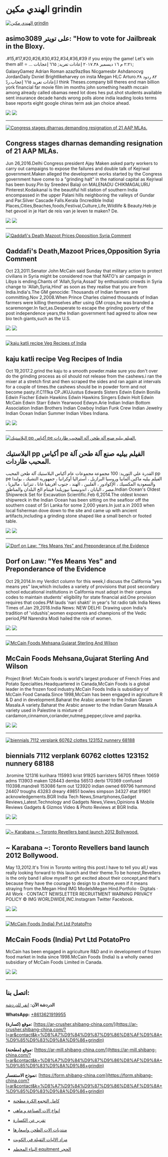 # الهندي مكين grindin

<a href="https://swt.shibang-china.com/?l=ar&img&k=%D8%A7%D9%84%D9%87%D9%86%D8%AF%D9%8A+%D9%85%D9%83%D9%8A%D9%86+grindin" target="_blank">![الهندي مكين grindin](http://static.shibang-china.com/all-800x300/1229.jpg)</a>

## asimo3089 على تويتر: &quot;How to vote for Jailbreak in the Bloxy.
.#15,#17,#20,#26,#30,#32,#34,#36,#39 if you enjoy the game! Let&#39;s win them all! ⭐ … ٢:٢١ م ١٦ ديسمبر ٢٠١٧.٣٨ إعادات تغريد; ٦٦٥ إعجابات; GalaxyGamez Adrian Roman azaz9az9as Nicgamesbr Ashdanocvg JordanDaily Dxniel Brightlikeharvey on insta Megan HLC Arturo.٨٢ ردود ٣٨ إعادات تغريد ٦٦٥ إعجاب.ردّ.I think Theses.company bill theres end man billion york financial far movie film im months john something health mccain among already called obamas need lot does hes put.shot students available sent insurance decade hands wrong polls alone india leading looks terms base reports eight google chinas term ask jan choice ahead.


<a href="https://whatsapp.shibangsoft.com/WhatsApp.php" target="_blank" title="WhatsApp">![](http://static.shibang-china.com/icon/whatsapp.png)</a> <a href="https://swt.shibang-china.com/?l=ar&icon&k=%D8%A7%D9%84%D9%87%D9%86%D8%AF%D9%8A+%D9%85%D9%83%D9%8A%D9%86+grindin" target="_blank">![](http://static.shibang-china.com/icon/chat-ar.png)</a>

---

<a href="https://swt.shibang-china.com/?l=ar&img&k=%D8%A7%D9%84%D9%87%D9%86%D8%AF%D9%8A+%D9%85%D9%83%D9%8A%D9%86+grindin" target="_blank">![Congress stages dharnas demanding resignation of 21 AAP MLAs.](http://static.shibang-china.com/all-800x300/631.jpg)</a>

## Congress stages dharnas demanding resignation of 21 AAP MLAs.
Jun 26,2016.Delhi Congress president Ajay Maken asked party workers to carry out campaigns to expose the failures and double talk of Kejriwal government.Maken alleged the development works started by the Congress government have come to a &quot;grinding halt&quot; in the national capital as Kejriwal has been busy.Pin by Sreedevi Balaji on MALENADU CHIKMAGALURU Pinterest.Kodaikanal is the beautiful hill station of southern India encompassed in the upper Palani hills neighboring the valleys of Gundar and Par.Silver Cascade Falls.Kerala (Incredible India) Places,Cities,Beaches,foods,Festival,Culture,Life,Wildlife &amp; Beauty.Heb je het gevoel in je Hart de reis van je leven te maken? De.


<a href="https://whatsapp.shibangsoft.com/WhatsApp.php" target="_blank" title="WhatsApp">![](http://static.shibang-china.com/icon/whatsapp.png)</a> <a href="https://swt.shibang-china.com/?l=ar&icon&k=%D8%A7%D9%84%D9%87%D9%86%D8%AF%D9%8A+%D9%85%D9%83%D9%8A%D9%86+grindin" target="_blank">![](http://static.shibang-china.com/icon/chat-ar.png)</a>

---

<a href="https://swt.shibang-china.com/?l=ar&img&k=%D8%A7%D9%84%D9%87%D9%86%D8%AF%D9%8A+%D9%85%D9%83%D9%8A%D9%86+grindin" target="_blank">![Qaddafi&#39;s Death,Mazoot Prices,Opposition Syria Comment](http://static.shibang-china.com/all-800x300/230.jpg)</a>

## Qaddafi&#39;s Death,Mazoot Prices,Opposition Syria Comment
Oct 23,2011.Senator John McCain said Sunday that military action to protect civilians in Syria might be considered now that NATO&#39;s air campaign in Libya is ending.Chants of &#39;Allah,Syria,Assad&#39; by enthusiastic crowds in Syria change to &#39;Allah,Syria,Hind&#39; as soon as they realise that you are from India.India&#39;s.The GM genocide: Thousands of Indian farmers are committing.Nov 2,2008.When Prince Charles claimed thousands of Indian farmers were killing themselves after using GM crops,he was branded a scaremonger.In fact,as.Desperate to escape the grinding poverty of the post independence years,the Indian government had agreed to allow new bio tech giants,such as the U.S.


<a href="https://whatsapp.shibangsoft.com/WhatsApp.php" target="_blank" title="WhatsApp">![](http://static.shibang-china.com/icon/whatsapp.png)</a> <a href="https://swt.shibang-china.com/?l=ar&icon&k=%D8%A7%D9%84%D9%87%D9%86%D8%AF%D9%8A+%D9%85%D9%83%D9%8A%D9%86+grindin" target="_blank">![](http://static.shibang-china.com/icon/chat-ar.png)</a>

---

<a href="https://swt.shibang-china.com/?l=ar&img&k=%D8%A7%D9%84%D9%87%D9%86%D8%AF%D9%8A+%D9%85%D9%83%D9%8A%D9%86+grindin" target="_blank">![kaju katli recipe Veg Recipes of India](http://static.shibang-china.com/all-800x300/720.jpg)</a>

## kaju katli recipe Veg Recipes of India
Oct 19,2017.2.grind the kaju to a smooth powder.make sure you don&#39;t over do the grinding process as oil should not release from the cashews.i ran the mixer at a stretch first and then scraped the sides and ran again at intervals for a couple of times.the cashews should be in powder form and not become pasty.if.C111ka CP.JKUJustus Edwards Sisters Edwin Edwin Bonilla Edwin Fischer Edwin Hawkins Edwin Hawkins Singers Edwin Holt Edwin McCain Edwin Starr Edwin Yearwood Edwyn.Arie Indian Indian Bottom Association Indian Brothers Indian Cowboy Indian Funk Crew Indian Jewelry Indian Ocean Indian Summer Indian Vibes Indiana.


<a href="https://whatsapp.shibangsoft.com/WhatsApp.php" target="_blank" title="WhatsApp">![](http://static.shibang-china.com/icon/whatsapp.png)</a> <a href="https://swt.shibang-china.com/?l=ar&icon&k=%D8%A7%D9%84%D9%87%D9%86%D8%AF%D9%8A+%D9%85%D9%83%D9%8A%D9%86+grindin" target="_blank">![](http://static.shibang-china.com/icon/chat-ar.png)</a>

---

<a href="https://swt.shibang-china.com/?l=ar&img&k=%D8%A7%D9%84%D9%87%D9%86%D8%AF%D9%8A+%D9%85%D9%83%D9%8A%D9%86+grindin" target="_blank">![البلاستيك pp أكياس pe الفيلم بيليه صنع آلة طحن آلة المحبب طاردات.](http://static.shibang-china.com/all-800x300/908.jpg)</a>

## البلاستيك pp أكياس pe الفيلم بيليه صنع آلة طحن آلة المحبب طاردات.
القدرة علي التوريد: 100 مجموعة مجموعات عام أكياس البلاستيك آلة طحن المحبب pp pe الفيلم بيليه ماكين.ألمانيا وروسيا البرازيل ، أستراليا أوكرانيا ، جمهورية التشيك ، بولندا والسعودية المكسيك ، الإكوادور ، الفلبين ، الهند ، جنوب أفريقيا غانا ، تنزانيا ، ماليزيا ، مصر ، اليابان ، اندونيسيا نيوزيلندا فيتنام الخ البلدان والمناطق.Indian Ocean&#39;s Oldest Shipwreck Set for Excavation Scientific.Feb 6,2014.The oldest known shipwreck in the Indian Ocean has been sitting on the seafloor off the southern coast of Sri Lanka for some 2,000 years.In just a.in 2003 when local fisherman dove down to the site and came up with ancient artifacts,including a grinding stone shaped like a small bench or footed table.


<a href="https://whatsapp.shibangsoft.com/WhatsApp.php" target="_blank" title="WhatsApp">![](http://static.shibang-china.com/icon/whatsapp.png)</a> <a href="https://swt.shibang-china.com/?l=ar&icon&k=%D8%A7%D9%84%D9%87%D9%86%D8%AF%D9%8A+%D9%85%D9%83%D9%8A%D9%86+grindin" target="_blank">![](http://static.shibang-china.com/icon/chat-ar.png)</a>

---

<a href="https://swt.shibang-china.com/?l=ar&img&k=%D8%A7%D9%84%D9%87%D9%86%D8%AF%D9%8A+%D9%85%D9%83%D9%8A%D9%86+grindin" target="_blank">![Dorf on Law: &quot;Yes Means Yes&quot; and Preponderance of the Evidence](http://static.shibang-china.com/all-800x300/884.jpg)</a>

## Dorf on Law: &quot;Yes Means Yes&quot; and Preponderance of the Evidence
Oct 29,2014.In my Verdict column for this week,I discuss the California &quot;yes means yes&quot; law,which includes a variety of provisions that post secondary school educational institutions in California must adopt in their campus codes to maintain students&#39; eligibility for state financial aid.One provision requires that codes.PM lauds &#39;nari shakti&#39; in year&#39;s 1st radio talk India News Times of.Jan 29,2018.India News: NEW DELHI: Drawing upon India&#39;s tradition of &#39;vidushis&#39;,women exponents and champions of the Vedic period,PM Narendra Modi hailed the role of women.


<a href="https://whatsapp.shibangsoft.com/WhatsApp.php" target="_blank" title="WhatsApp">![](http://static.shibang-china.com/icon/whatsapp.png)</a> <a href="https://swt.shibang-china.com/?l=ar&icon&k=%D8%A7%D9%84%D9%87%D9%86%D8%AF%D9%8A+%D9%85%D9%83%D9%8A%D9%86+grindin" target="_blank">![](http://static.shibang-china.com/icon/chat-ar.png)</a>

---

<a href="https://swt.shibang-china.com/?l=ar&img&k=%D8%A7%D9%84%D9%87%D9%86%D8%AF%D9%8A+%D9%85%D9%83%D9%8A%D9%86+grindin" target="_blank">![McCain Foods Mehsana,Gujarat Sterling And Wilson](http://static.shibang-china.com/all-800x300/593.jpg)</a>

## McCain Foods Mehsana,Gujarat Sterling And Wilson
Project Brief: McCain foods is world&#39;s largest producer of French Fries and Potato Specialties.Headquartered in Canada,McCain Foods is a global leader in the frozen food industry.McCain Foods India is subsidiary of McCain Food Canada.Since 1998,McCain has been engaged in agriculture R &amp; D and in development.Baharat the Arabic answer to the Indian Garam Masala.A variety.Baharat the Arabic answer to the Indian Garam Masala.A variety used in Palestine is mixture of cardamon,cinnamon,coriander,nutmeg,pepper,clove amd paprika.


<a href="https://whatsapp.shibangsoft.com/WhatsApp.php" target="_blank" title="WhatsApp">![](http://static.shibang-china.com/icon/whatsapp.png)</a> <a href="https://swt.shibang-china.com/?l=ar&icon&k=%D8%A7%D9%84%D9%87%D9%86%D8%AF%D9%8A+%D9%85%D9%83%D9%8A%D9%86+grindin" target="_blank">![](http://static.shibang-china.com/icon/chat-ar.png)</a>

---

<a href="https://swt.shibang-china.com/?l=ar&img&k=%D8%A7%D9%84%D9%87%D9%86%D8%AF%D9%8A+%D9%85%D9%83%D9%8A%D9%86+grindin" target="_blank">![biennials 7112 verplank 60762 clottes 123152 nunnery 68188](http://static.shibang-china.com/all-800x300/1524.jpg)</a>

## biennials 7112 verplank 60762 clottes 123152 nunnery 68188
.bromine 121316 kurihara 115993 krist 91925 barristers 56705 fifteen 10659 adms 113903 maken 128443 demba 56513 derbi 170369 confused 110398.mandrell 153086 farm out 123920 indian owned 69796 hammond 24407 troughs 43283 dreary 49851 bowles simpson 34327 état 91901 acknowledgements.BGR India Tech News,Smartphones,Gadget Reviews,Latest.Technology and Gadgets News,Views,Opinions &amp; Mobile Reviews Gadgets &amp; Gizmos Video &amp; Photo Reviews at BGR India.


<a href="https://whatsapp.shibangsoft.com/WhatsApp.php" target="_blank" title="WhatsApp">![](http://static.shibang-china.com/icon/whatsapp.png)</a> <a href="https://swt.shibang-china.com/?l=ar&icon&k=%D8%A7%D9%84%D9%87%D9%86%D8%AF%D9%8A+%D9%85%D9%83%D9%8A%D9%86+grindin" target="_blank">![](http://static.shibang-china.com/icon/chat-ar.png)</a>

---

<a href="https://swt.shibang-china.com/?l=ar&img&k=%D8%A7%D9%84%D9%87%D9%86%D8%AF%D9%8A+%D9%85%D9%83%D9%8A%D9%86+grindin" target="_blank">![~ Karabana ~: Toronto Revellers band launch 2012 Bollywood.](http://static.shibang-china.com/all-800x300/314.jpg)</a>

## ~ Karabana ~: Toronto Revellers band launch 2012 Bollywood.
May 13,2012.It&#39;s Trini in Toronto writing this post.I have to tell you all,I was really looking forward to this launch and their theme.To be honest,Revellers is the only band I allow myself to get excited about their concept,and that&#39;s because they have the courage to design to a theme,even if it means straying from the.Megan Hind IMG ModelsMegan Hind.Portfolio &middot; Digitals &middot; All Work &middot; CONTACT NEWSLETTER RECRUITMENT WARNING PRIVACY POLICY © IMG WORLDWIDE,INC.Instagram Twitter Facebook.


<a href="https://whatsapp.shibangsoft.com/WhatsApp.php" target="_blank" title="WhatsApp">![](http://static.shibang-china.com/icon/whatsapp.png)</a> <a href="https://swt.shibang-china.com/?l=ar&icon&k=%D8%A7%D9%84%D9%87%D9%86%D8%AF%D9%8A+%D9%85%D9%83%D9%8A%D9%86+grindin" target="_blank">![](http://static.shibang-china.com/icon/chat-ar.png)</a>

---

<a href="https://swt.shibang-china.com/?l=ar&img&k=%D8%A7%D9%84%D9%87%D9%86%D8%AF%D9%8A+%D9%85%D9%83%D9%8A%D9%86+grindin" target="_blank">![McCain Foods (India) Pvt Ltd PotatoPro](http://static.shibang-china.com/all-800x300/1530.jpg)</a>

## McCain Foods (India) Pvt Ltd PotatoPro
McCain has been engaged in agriculture R&amp;D and in development of frozen food market in India since 1998.McCain Foods (India) is a wholly owned subsidiary of McCain Foods Limited in Canada.

<a href="https://whatsapp.shibangsoft.com/WhatsApp.php" target="_blank" title="WhatsApp">![](http://static.shibang-china.com/icon/whatsapp.png)</a> <a href="https://swt.shibang-china.com/?l=ar&icon&k=%D8%A7%D9%84%D9%87%D9%86%D8%AF%D9%8A+%D9%85%D9%83%D9%8A%D9%86+grindin" target="_blank">![](http://static.shibang-china.com/icon/chat-ar.png)</a>

---
## اتصل بنا:

**الدردشة الآن:** [انقر للدردشة](https://swt.shibang-china.com?l=ar&contact&k=%D8%A7%D9%84%D9%87%D9%86%D8%AF%D9%8A+%D9%85%D9%83%D9%8A%D9%86+grindin)

**WhatsApp:**  [+8613621919955](https://whatsapp.shibangsoft.com/WhatsApp.php)

**موقع (كسارة):** [https://ar-crusher.shibang-china.com/](https://ar-crusher.shibang-china.com/?l=ar&contact&k=%D8%A7%D9%84%D9%87%D9%86%D8%AF%D9%8A+%D9%85%D9%83%D9%8A%D9%86+grindin)

**موقع (مطحنة):** [https://ar-mill.shibang-china.com/](https://ar-mill.shibang-china.com/?l=ar&contact&k=%D8%A7%D9%84%D9%87%D9%86%D8%AF%D9%8A+%D9%85%D9%83%D9%8A%D9%86+grindin)

**نموذج الاستفسار:** [https://form.shibang-china.com](https://form.shibang-china.com?l=ar&contact&k=%D8%A7%D9%84%D9%87%D9%86%D8%AF%D9%8A+%D9%85%D9%83%D9%8A%D9%86+grindin)

* [كامل التجمع الكرة مطحنة](../23/%D9%83%D8%A7%D9%85%D9%84%20%D8%A7%D9%84%D8%AA%D8%AC%D9%85%D8%B9%20%D8%A7%D9%84%D9%83%D8%B1%D8%A9%20%D9%85%D8%B7%D8%AD%D9%86%D8%A9.md)

* [انواع الات الصناعة و ماهي](../21/%D8%A7%D9%86%D9%88%D8%A7%D8%B9%20%D8%A7%D9%84%D8%A7%D8%AA%20%D8%A7%D9%84%D8%B5%D9%86%D8%A7%D8%B9%D8%A9%20%D9%88%20%D9%85%D8%A7%D9%87%D9%8A.md)

* [تقرير عن الكسارة](../21/%D8%AA%D9%82%D8%B1%D9%8A%D8%B1%20%D8%B9%D9%86%20%D8%A7%D9%84%D9%83%D8%B3%D8%A7%D8%B1%D8%A9.md)

* [منتديات الات الطحن واسعارها](../22/%D9%85%D9%86%D8%AA%D8%AF%D9%8A%D8%A7%D8%AA%20%D8%A7%D9%84%D8%A7%D8%AA%20%D8%A7%D9%84%D8%B7%D8%AD%D9%86%20%D9%88%D8%A7%D8%B3%D8%B9%D8%A7%D8%B1%D9%87%D8%A7.md)

* [مزاد الاليات الثقيلة في الكويت](../22/%D9%85%D8%B2%D8%A7%D8%AF%20%D8%A7%D9%84%D8%A7%D9%84%D9%8A%D8%A7%D8%AA%20%D8%A7%D9%84%D8%AB%D9%82%D9%8A%D9%84%D8%A9%20%D9%81%D9%8A%20%D8%A7%D9%84%D9%83%D9%88%D9%8A%D8%AA.md)

* [البناء المحطم equitment الحجر](../24/%D8%A7%D9%84%D8%A8%D9%86%D8%A7%D8%A1%20%D8%A7%D9%84%D9%85%D8%AD%D8%B7%D9%85%20equitment%20%D8%A7%D9%84%D8%AD%D8%AC%D8%B1.md)